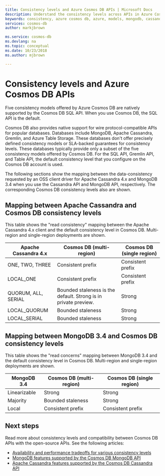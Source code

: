 ```yaml
---
title: Consistency levels and Azure Cosmos DB APIs | Microsoft Docs
description: Understand the consistency levels across APIs in Azure Cosmos DB.
keywords: consistency, azure cosmos db, azure, models, mongodb, cassandra, graph, table, Microsoft azure
services: cosmos-db
author: markjbrown

ms.service: cosmos-db
ms.devlang: na
ms.topic: conceptual
ms.date: 10/23/2018
ms.author: mjbrown

---
```


# Consistency levels and Azure Cosmos DB APIs

Five consistency models offered by Azure Cosmos DB are natively supported by the Cosmos DB SQL API. When you use Cosmos DB, the SQL API is the default. 

Cosmos DB also provides native support for wire protocol-compatible APIs for popular databases. Databases include MongoDB, Apache Cassandra, Gremlin, and Azure Table Storage. These databases don't offer precisely defined consistency models or SLA-backed guarantees for consistency levels. These databases typically provide only a subset of the five consistency models offered by Cosmos DB. For the SQL API, Gremlin API, and Table API, the default consistency level that you configure on the Cosmos DB account is used.

The following sections show the mapping between the data-consistency requested by an OSS client driver for Apache Cassandra 4.x and MongoDB 3.4 when you use the Cassandra API and MongoDB API, respectively. The corresponding Cosmos DB consistency levels also are shown.

## <a id="cassandra-mapping"></a>Mapping between Apache Cassandra and Cosmos DB consistency levels

This table shows the "read consistency" mapping between the Apache Cassandra 4.x client and the default consistency level in Cosmos DB. Multi-region and single-region deployments are shown.

| **Apache Cassandra 4.x** | **Cosmos DB (multi-region)** | **Cosmos DB (single region)** |
| - | - | - |
| ONE, TWO, THREE | Consistent prefix | Consistent prefix |
| LOCAL_ONE | Consistent prefix | Consistent prefix |
| QUORUM, ALL, SERIAL | Bounded staleness is the default. Strong is in private preview. | Strong |
| LOCAL_QUORUM | Bounded staleness | Strong |
| LOCAL_SERIAL | Bounded staleness | Strong |

## <a id="mongo-mapping"></a>Mapping between MongoDB 3.4 and Cosmos DB consistency levels

This table shows the "read concerns" mapping between MongoDB 3.4 and the default consistency level in Cosmos DB. Multi-region and single-region deployments are shown.

| **MongoDB 3.4** | **Cosmos DB (multi-region)** | **Cosmos DB (single region)** |
| - | - | - |
| Linearizable | Strong | Strong |
| Majority | Bounded staleness | Strong |
| Local | Consistent prefix | Consistent prefix |

## Next steps

Read more about consistency levels and compatibility between Cosmos DB APIs with the open-source APIs. See the following articles:

* [Availability and performance tradeoffs for various consistency levels](consistency-levels-tradeoffs.md)
* [MongoDB features supported by the Cosmos DB MongoDB API](mongodb-feature-support.md)
* [Apache Cassandra features supported by the Cosmos DB Cassandra API](cassandra-support.md)